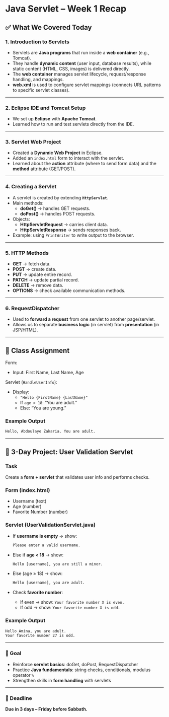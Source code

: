 
# Java Servlet  – Week 1 Recap

## ✅ What We Covered Today

### 1. Introduction to Servlets

- Servlets are **Java programs** that run inside a **web container** (e.g., Tomcat).
- They handle **dynamic content** (user input, database results), while static content (HTML, CSS, images) is delivered directly.
- The **web container** manages servlet lifecycle, request/response handling, and mappings.
- **web.xml** is used to configure servlet mappings (connects URL patterns to specific servlet classes).

---

### 2. Eclipse IDE and Tomcat Setup

- We set up **Eclipse** with **Apache Tomcat**.
- Learned how to run and test servlets directly from the IDE.

---

### 3. Servlet Web Project

- Created a **Dynamic Web Project** in Eclipse.
- Added an `index.html` form to interact with the servlet.
- Learned about the **action** attribute (where to send form data) and the **method** attribute (GET/POST).

---

### 4. Creating a Servlet

- A servlet is created by extending **`HttpServlet`**.
- Main methods:
  - **doGet()** → handles GET requests.
  - **doPost()** → handles POST requests.
- Objects:
  - **HttpServletRequest** → carries client data.
  - **HttpServletResponse** → sends responses back.
- Example: using `PrintWriter` to write output to the browser.

---

### 5. HTTP Methods

- **GET** → fetch data.
- **POST** → create data.
- **PUT** → update entire record.
- **PATCH** → update partial record.
- **DELETE** → remove data.
- **OPTIONS** → check available communication methods.

---

### 6. RequestDispatcher

- Used to **forward a request** from one servlet to another page/servlet.
- Allows us to separate **business logic** (in servlet) from **presentation** (in JSP/HTML).

---

## 📝 Class Assignment

Form:  

- Input: First Name, Last Name, Age  

Servlet (`HandleUserInfo`):  

- Display:  
  - `"Hello {FirstName} {LastName}"`  
  - If `age > 18`: “You are adult.”  
  - Else: “You are young.”  

### Example Output

```txt
Hello, Abdoulaye Zakaria. You are adult.
````

---

## 🚀 3-Day Project: User Validation Servlet

### Task

Create a **form + servlet** that validates user info and performs checks.

### Form (index.html)

- Username (text)
- Age (number)
- Favorite Number (number)

### Servlet (UserValidationServlet.java)

- If **username is empty** → show:

  ```txt
  Please enter a valid username.
  ```

- Else if **age < 18** → show:

  ```txt
  Hello [username], you are still a minor.
  ```

- Else (age ≥ 18) → show:

  ```txt
  Hello [username], you are adult.
  ```

- Check **favorite number**:

  - If even → show: `Your favorite number X is even.`
  - If odd → show: `Your favorite number X is odd.`

### Example Output

```txt
Hello Amina, you are adult.
Your favorite number 27 is odd.
```

---

### 🎯 Goal

- Reinforce **servlet basics**: doGet, doPost, RequestDispatcher
- Practice **Java fundamentals**: string checks, conditionals, modulus operator `%`
- Strengthen skills in **form handling** with servlets

---

### 📅 Deadline

**Due in 3 days – Friday before Sabbath.**
